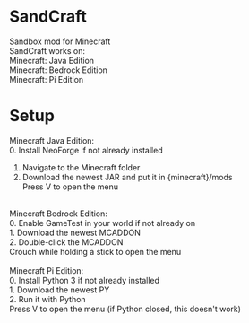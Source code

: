 # SandCraft
Sandbox mod for Minecraft <br>
SandCraft works on: <br>
Minecraft: Java Edition <Br>
Minecraft: Bedrock Edition <Br>
Minecraft: Pi Edition <br>
# Setup
Minecraft Java Edition: <br>
0. Install NeoForge if not already installed <Br>
1. Navigate to the Minecraft folder <Br>
2. Download the newest JAR and put it in {minecraft}/mods <br>
Press V to open the menu <br>
<br>
Minecraft Bedrock Edition: <br>
0. Enable GameTest in your world if not already on <Br>
1. Download the newest MCADDON <br>
2. Double-click the MCADDON <br>
Crouch while holding a stick to open the menu <br>
<br>
Minecraft Pi Edition: <br>
0. Install Python 3 if not already installed <Br>
1. Download the newest PY <br>
2. Run it with Python <br>
Press V to open the menu (if Python closed, this doesn't work) <br>
